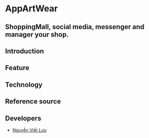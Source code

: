 # AppArtWear

## ShoppingMall, social media, messenger and manager your shop.

## Introduction

## Feature

## Technology

## Reference source

## Developers
- [Nguyễn Viết Lưu](https://github.com/Luunguyen2412)




